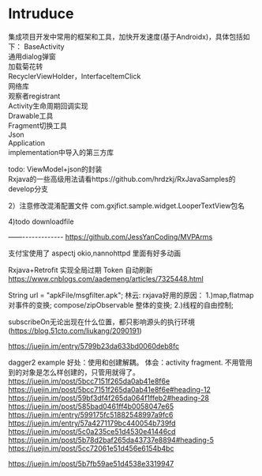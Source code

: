 # Intruduce
集成项目开发中常用的框架和工具，加快开发速度(基于Androidx)，具体包括如下：
BaseActivity  
通用dialog弹窗  
加载菊花转  
RecyclerViewHolder，InterfaceItemClick  
网络库  
观察者registrant  
Activity生命周期回调实现  
Drawable工具  
Fragment切换工具  
Json  
Application  
implementation中导入的第三方库  

todo: ViewModel+json的封装  
Rxjava的一些高级用法请看https://github.com/hrdzkj/RxJavaSamples的develop分支   


2）注意修改混淆配置文件 com.gxjfict.sample.widget.LooperTextView包名

4)todo downloadfile

——-------------
https://github.com/JessYanCoding/MVPArms

支付宝使用了 aspectj okio,nannohttpd  里面有好多动画


Rxjava+Retrofit 实现全局过期 Token 自动刷新
https://www.cnblogs.com/aademeng/articles/7325448.html

String url = "apkFile/msgfilter.apk";
林云:
rxjava好用的原因：
1.)map,flatmap对事件的变换; compose/zipObservable 整体的变换;
2.)线程的自由控制;

subscribeOn无论出现在什么位置，都只影响源头的执行环境
(https://blog.51cto.com/liukang/2090191)

https://juejin.im/entry/5799b23da633bd0060deb8fc



dagger2 example
好处：使用和创建解耦。
体会：activity fragment. 不用管用到的对象是怎么样创建的，只管用就得了。
https://juejin.im/post/5bcc7151f265da0ab41e8f6e
https://juejin.im/post/5bcc7151f265da0ab41e8f6e#heading-12
https://juejin.im/post/59bf3df4f265da064f1ffeb2#heading-28
https://juejin.im/post/585bad0461ff4b0058047e65
https://juejin.im/entry/599175fc51882548997a9fc6
https://juejin.im/entry/57a4271179bc440054b739fd
https://juejin.im/post/5c0a235ce51d4530e41446cd
https://juejin.im/post/5b78d2baf265da43737e8894#heading-5
https://juejin.im/post/5cc72061e51d456e6154b4bc

https://juejin.im/post/5b7fb59ae51d4538e3319947

